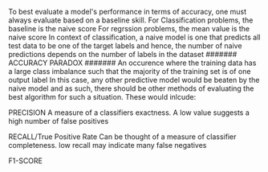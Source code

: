 To best evaluate a model's performance in terms of accuracy, one must always evaluate
based on a baseline skill.
For Classification problems, the baseline is the naive score
For regrssion problems, the mean value is the naive score
In context of classification, a naive model is one that predicts all test data to be one
of the target labels and hence, the number of naive predictions depends on the number of labels in the dataset
#######
ACCURACY PARADOX
#######
An occurence where the training data has a large class imbalance such that the majority of the training set is of one output label
In this case, any other predictive model would be beaten by the naive model and as such,
there should be other methods of evaluating the best algorithm for such a situation.
These would inlcude:

PRECISION
A measure of a classifiers exactness. A low value suggests a high number of false positives

RECALL/True Positive Rate
Can be thought of a measure of classifier completeness.  low recall may indicate many false negatives




F1-SCORE